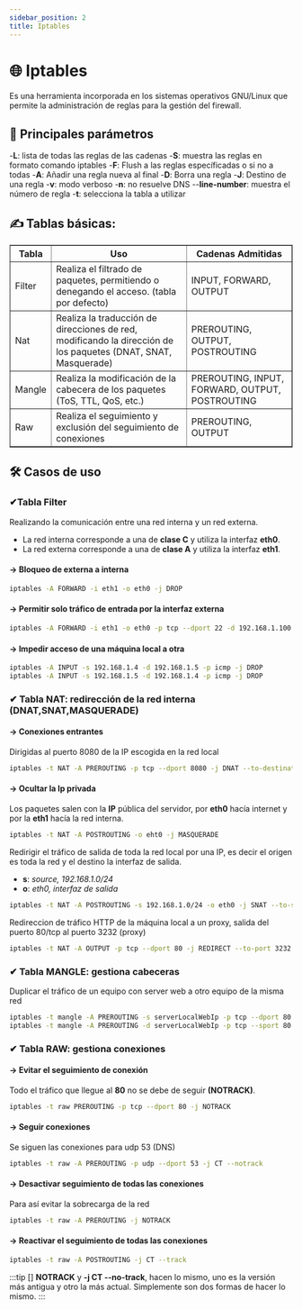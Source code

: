 ```yaml
---
sidebar_position: 2
title: Iptables
---
```


# &#127760; Iptables
Es una herramienta incorporada en los sistemas operativos GNU/Linux que permite la administración de reglas para la gestión del firewall.

## &#128221; Principales parámetros
-**L**: lista de todas las reglas de las cadenas
-**S**: muestra las reglas en formato comando iptables
-**F**: Flush a las reglas específicadas o si no a todas
-**A**: Añadir una regla nueva al final
-**D**: Borra una regla
-**J**: Destino de una regla
-**v**: modo verboso
-**n**: no resuelve DNS
--**line-number**: muestra el número de regla
-**t**: selecciona la tabla a utilizar


## &#9997; Tablas básicas:
<table border="1">
  <tr>
    <th>Tabla</th>
    <th>Uso</th>
    <th>Cadenas Admitidas</th>
  </tr>
  <tr>
    <td>Filter</td>
    <td>Realiza el filtrado de paquetes, permitiendo o denegando el acceso. (tabla por defecto)</td>
    <td>INPUT, FORWARD, OUTPUT</td>
  </tr>
  <tr>
    <td>Nat</td>
    <td>Realiza la traducción de direcciones de red, modificando la dirección de los paquetes (DNAT, SNAT, Masquerade)</td>
    <td>PREROUTING, OUTPUT, POSTROUTING</td>
  </tr>
  <tr>
    <td>Mangle</td>
    <td>Realiza la modificación de la cabecera de los paquetes (ToS, TTL, QoS, etc.)</td>
    <td>PREROUTING, INPUT, FORWARD, OUTPUT, POSTROUTING</td>
  </tr>
  <tr>
    <td>Raw</td>
    <td>Realiza el seguimiento y exclusión del seguimiento de conexiones</td>
    <td>PREROUTING, OUTPUT</td>
  </tr>
</table>

## &#128736; Casos de uso
### &#10004;Tabla Filter
Realizando la comunicación entre una red interna y un red externa.

- La red interna corresponde a una de **clase C** y utiliza la interfaz **eth0**.
- La red externa corresponde a una de **clase A** y utiliza la interfaz **eth1**.

#### &#8594; Bloqueo de externa a interna
```bash
iptables -A FORWARD -i eth1 -o eth0 -j DROP 
```

#### &#8594;  Permitir solo tráfico de entrada por la interfaz externa
```bash
iptables -A FORWARD -i eth1 -o eth0 -p tcp --dport 22 -d 192.168.1.100 -j ACCEPT
```

#### &#8594;  Impedir acceso de una máquina local a otra
```bash
iptables -A INPUT -s 192.168.1.4 -d 192.168.1.5 -p icmp -j DROP
iptables -A INPUT -s 192.168.1.5 -d 192.168.1.4 -p icmp -j DROP
```

### &#10004; Tabla NAT: redirección de la red interna (DNAT,SNAT,MASQUERADE)
#### &#8594;  Conexiones entrantes 
Dirigidas al puerto 8080 de la IP escogida en la red local
```bash
iptables -t NAT -A PREROUTING -p tcp --dport 8080 -j DNAT --to-destination IpLocal:80
```

#### &#8594;  Ocultar la Ip privada
Los paquetes salen con la **IP** pública del servidor, por **eth0** hacía internet y por la **eth1** hacía la red interna.
```bash
iptables -t NAT -A POSTROUTING -o eht0 -j MASQUERADE
```

Redirigir el tráfico de salida de toda la red local por una IP, es decir el origen es toda la red y el destino la interfaz de salida.

- **s**: *source, 192.168.1.0/24*
- **o**: *eth0, interfaz de salida*

```bash
iptables -t NAT -A POSTROUTING -s 192.168.1.0/24 -o eth0 -j SNAT --to-source "IP de salida a internet (10.0.0.1)"
```

Redireccion de tráfico HTTP de la máquina local a un proxy, salida del puerto  80/tcp al puerto 3232 (proxy)
```bash
iptables -t NAT -A OUTPUT -p tcp --dport 80 -j REDIRECT --to-port 3232
```

### &#10004; Tabla MANGLE: gestiona cabeceras 

Duplicar el tráfico de un equipo con server web a otro equipo de la misma red
```bash
iptables -t mangle -A PREROUTING -s serverLocalWebIp -p tcp --dport 80 -j TEE -gateway IPotroequipoRed
iptables -t mangle -A PREROUTING -d serverLocalWebIp -p tcp --sport 80 -j TEE -gateway IPotroequipoRed
```


### &#10004; Tabla RAW: gestiona conexiones
#### &#8594;  Evitar el seguimiento de conexión
Todo el tráfico que llegue al **80** no se debe de seguir **(NOTRACK)**.
```bash
iptables -t raw PREROUTING -p tcp --dport 80 -j NOTRACK 
```

#### &#8594;  Seguir conexiones
Se siguen las conexiones para udp 53 (DNS)
```bash
iptables -t raw -A PREROUTING -p udp --dport 53 -j CT --notrack
```

#### &#8594;  Desactivar seguimiento de todas las conexiones
Para así evitar la sobrecarga de la red
```bash
iptables -t raw -A PREROUTING -j NOTRACK
```


#### &#8594;  Reactivar el seguimiento  de todas las conexiones
```bash
iptables -t raw -A POSTROUTING -j CT --track
```
:::tip []
**NOTRACK** y **-j CT --no-track**, hacen lo mismo, uno es la versión más antigua y otro la más actual. Simplemente son dos formas de hacer lo mismo.
:::





